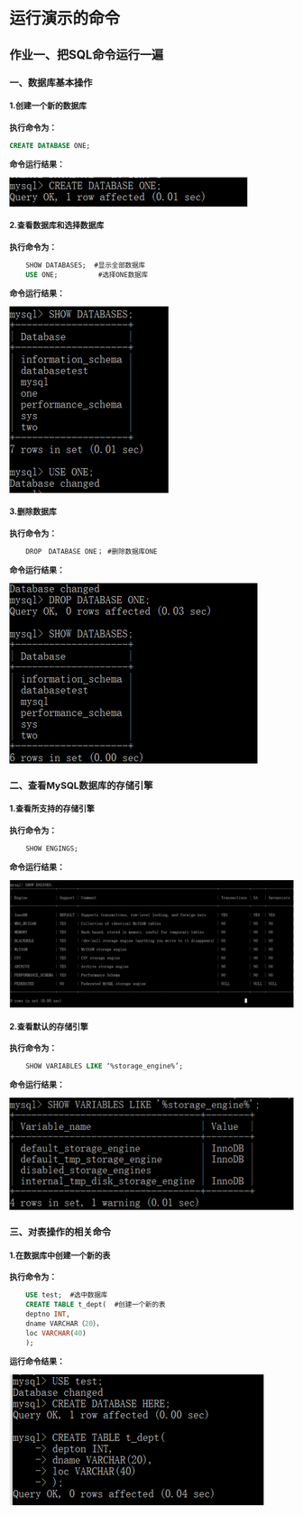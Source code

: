# 运行演示的命令
## 作业一、把SQL命令运行一遍
### 一、数据库基本操作
#### 1.创建一个新的数据库
**执行命令为：**
```sql
CREATE DATABASE ONE;
```
**命令运行结果：**

![](https://github.com/BiubiuOoo1/My-Homework/blob/master/pictures/1.1.png "创建一个新的数据库")
#### 2.查看数据库和选择数据库
**执行命令为：**
```sql
    SHOW DATABASES;  #显示全部数据库
    USE ONE;          #选择ONE数据库
```
**命令运行结果：**

![](https://github.com/BiubiuOoo1/My-Homework/blob/master/pictures/1.2.png "查看和选择数据库")
#### 3.删除数据库
**执行命令为：**
```sql
    DROP　DATABASE ONE； #删除数据库ONE
```
**命令运行结果：**

![](https://github.com/BiubiuOoo1/My-Homework/blob/master/pictures/1.3.png "删除数据库")

### 二、查看MySQL数据库的存储引擎
#### 1.查看所支持的存储引擎
**执行命令为：**
```sql
    SHOW ENGINGS;
```
**命令运行结果：**

![](https://github.com/BiubiuOoo1/My-Homework/blob/master/pictures/2.1.png "查看存储引擎")
#### 2.查看默认的存储引擎
**执行命令为：**
```sql
    SHOW VARIABLES LIKE ‘%storage_engine%’;
```
**命令运行结果：**

![](https://github.com/BiubiuOoo1/My-Homework/blob/master/pictures/2.2.png "查看默认的存储引擎")

### 三、对表操作的相关命令
#### 1.在数据库中创建一个新的表
**执行命令为：**
```sql
    USE test;  #选中数据库
    CREATE TABLE t_dept(  #创建一个新的表
    deptno INT,
    dname VARCHAR（20），
    loc VARCHAR(40)
    );
```
**运行命令结果：**

![](https://github.com/BiubiuOoo1/My-Homework/blob/master/pictures/3.1.png "创建一个新的表")












